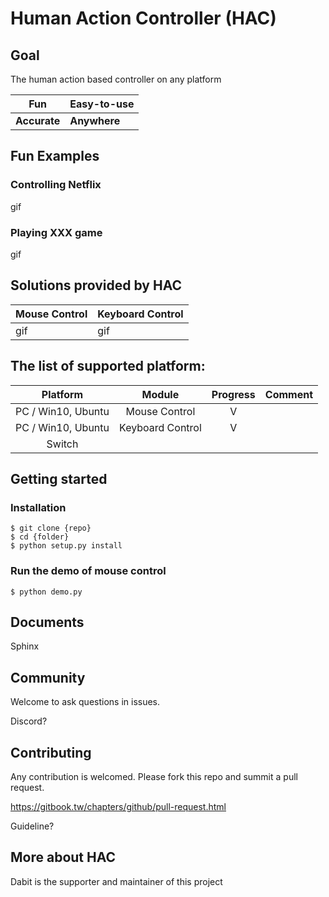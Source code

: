 # Human Action Controller (HAC)

## Goal
The human action based controller on any platform

| Fun | Easy-to-use |
| -------- | -------- |
| **Accurate** | **Anywhere** |

## Fun Examples

### Controlling Netflix
gif

### Playing XXX game
gif

## Solutions provided by HAC
| Mouse Control | Keyboard Control |
| -------- | -------- |
| gif     |   gif   |

## The list of supported platform:
|      Platform      |      Module      | Progress | Comment |
|:------------------:|:----------------:|:--------:|:-------:|
| PC / Win10, Ubuntu |  Mouse Control   |    V     |         |
| PC / Win10, Ubuntu | Keyboard Control |    V     |         |
| Switch                   |                  |          |



## Getting started

### Installation
```
$ git clone {repo}
$ cd {folder}
$ python setup.py install
```
### Run the demo of mouse control
```
$ python demo.py
```
## Documents
Sphinx

## Community
Welcome to ask questions in issues.

Discord?

## Contributing
Any contribution is welcomed. Please fork this repo and summit a pull request.

https://gitbook.tw/chapters/github/pull-request.html

Guideline?

## More about HAC
Dabit is the supporter and maintainer of this project